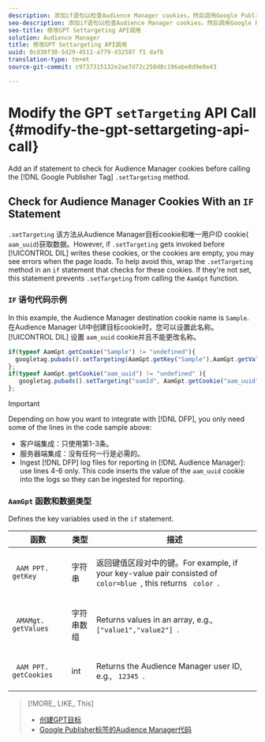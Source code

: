 ```yaml
---
description: 添加if语句以检查Audience Manager cookies，然后调用Google Publisher标记. setTargeting方法。
seo-description: 添加if语句以检查Audience Manager cookies，然后调用Google Publisher标记. setTargeting方法。
seo-title: 修改GPT Settargeting API调用
solution: Audience Manager
title: 修改GPT Settargeting API调用
uuid: 0cd38f30-5d29-4511-a779-d32587 f1 dafb
translation-type: tm+mt
source-git-commit: c9737315132e2ae7d72c250d8c196abe8d9e0e43

---
```



# Modify the GPT `setTargeting` API Call {#modify-the-gpt-settargeting-api-call}

Add an if statement to check for Audience Manager cookies before calling the [!DNL Google Publisher Tag] `.setTargeting` method.

## Check for Audience Manager Cookies With an `IF` Statement

`.setTargeting` 该方法从Audience Manager目标cookie和唯一用户ID cookie( `aam_uuid`)获取数据。However, if `.setTargeting` gets invoked before [!UICONTROL DIL] writes these cookies, or the cookies are empty, you may see errors when the page loads. To help avoid this, wrap the `.setTargeting` method in an `if` statement that checks for these cookies. If they're not set, this statement prevents `.setTargeting` from calling the `AamGpt` function.

### `IF` 语句代码示例

In this example, the Audience Manager destination cookie name is `Sample`. 在Audience Manager UI中创建目标cookie时，您可以设置此名称。[!UICONTROL DIL] 设置 `aam_uuid` cookie并且不能更改名称。

```js
if(typeof AamGpt.getCookie("Sample") != "undefined"){ 
  googletag.pubads().setTargeting(AamGpt.getKey("Sample"),AamGpt.getValues("Sample")); 
}; 
if(typeof AamGpt.getCookie("aam_uuid") != "undefined" ){ 
   googletag.pubads().setTargeting("aamId", AamGpt.getCookie("aam_uuid")); 
};
```

>[!IMPORTANT]
>
>Depending on how you want to integrate with [!DNL DFP], you only need some of the lines in the code sample above:
>
>* 客户端集成：只使用第1-3条。
>* 服务器端集成：没有任何一行是必需的。
>* Ingest [!DNL DFP] log files for reporting in [!DNL Audience Manager]: use lines 4-6 only. This code inserts the value of the `aam_uuid` cookie into the logs so they can be ingested for reporting.


### `AamGpt` 函数和数据类型

Defines the key variables used in the `if` statement.

<table id="table_881391C9BDDF4FACAFC37A47B14B31A1"> 
 <thead> 
  <tr> 
   <th colname="col1" class="entry"> 函数 </th> 
   <th colname="col2" class="entry"> 类型 </th> 
   <th colname="col3" class="entry"> 描述 </th> 
  </tr> 
 </thead>
 <tbody> 
  <tr> 
   <td colname="col1"> <p> <code> AAM PPT. getKey </code> </p> </td> 
   <td colname="col2"> <p>字符串 </p> </td> 
   <td colname="col3"> <p>返回键值区段对中的键。For example, if your key-value pair consisted of <code> color=blue </code>, this returns <code> color </code>. </p> </td> 
  </tr> 
  <tr> 
   <td colname="col1"> <p> <code> AMAMgt. getValues </code> </p> </td> 
   <td colname="col2"> <p>字符串数组 </p> </td> 
   <td colname="col3"> <p>Returns values in an array, e.g., <code> ["value1","value2"] </code>. </p> </td> 
  </tr> 
  <tr> 
   <td colname="col1"> <p> <code> AAM PPT. getCookies </code> </p> </td> 
   <td colname="col2"> <p>int </p> </td> 
   <td colname="col3"> <p>Returns the Audience Manager user ID, e.g., <code> 12345 </code>. </p> </td> 
  </tr>
 </tbody>
</table>

>[!MORE_ LIKE_ This]
>
>* [创建GPT目标](../../integration/gpt-aam-destination/gpt-aam-create-destination.md)
>* [Google Publisher标签的Audience Manager代码](../../integration/gpt-aam-destination/gpt-aam-aamgpt-code.md)

